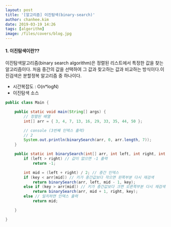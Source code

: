 ```yaml
---
layout: post
title: '[알고리즘] 이진탐색(binary-search)'
author: chanhee.kim
date: 2019-03-19 14:26
tags: [algorithm]
image: /files/covers/blog.jpg
---
```



#### 1. 이진탐색이란??

이진탐색알고리즘(binary search algorithm)은 정렬된 리스트에서 특정한 값을 찾는 알고리즘이다. 처음 중간의 값을 선택하여 그 값과 찾고하는 값과 비교하는 방식이다.이진검색은 분할정복 알고리즘 중 하나이다.

* 시간복잡도 : O(n*logN)
* 이진탐색 소스

``` java
public class Main {

	public static void main(String[] args) {
		// 정렬된 배열
		int[] arr = { 3, 4, 7, 13, 16, 29, 33, 35, 44, 50 };

		// console (3번째 인덱스 출력)
		// 2
		System.out.println(binarySearch(arr, 0, arr.length, 7));
	}

	public static int binarySearch(int[] arr, int left, int right, int key) {
		if (left > right) // 값이 없으면 -1 출력
			return -1;

		int mid = (left + right) / 2; // 중간 인덱스
		if (key < arr[mid]) // 키가 중간값보다 작으면 왼쪽부분 다시 재검색
			return binarySearch(arr, left, mid - 1, key);
		else if (key > arr[mid]) // 키가 중간값보다 크면 오른쪽부분 다시 재검색
			return binarySearch(arr, mid + 1, right, key);
		else // 일치하면 인덱스 출력
			return mid;

	}

}
```
